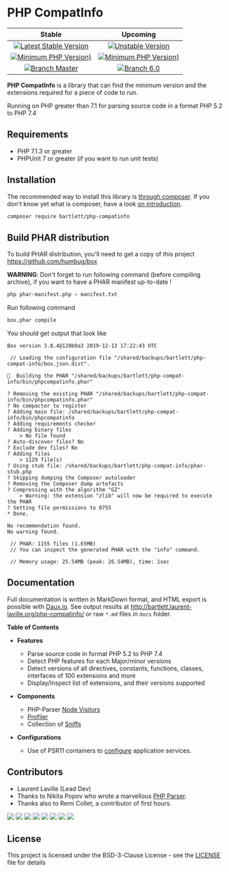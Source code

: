 
# PHP CompatInfo

| Stable | Upcoming |
|:------:|:--------:|
| [![Latest Stable Version](https://img.shields.io/packagist/v/bartlett/php-compatinfo)](https://packagist.org/packages/bartlett/php-compatinfo) | [![Unstable Version](https://img.shields.io/packagist/vpre/bartlett/php-compatinfo)](https://packagist.org/packages/bartlett/php-compatinfo) |
| [![Minimum PHP Version)](https://img.shields.io/packagist/php-v/bartlett/php-compatinfo)](https://php.net/) | [![Minimum PHP Version)](https://img.shields.io/packagist/php-v/bartlett/php-compatinfo/6.0.x-dev?color=orange)](https://php.net/) |
| [![Branch Master](https://img.shields.io/badge/branch-master-blue)](https://github.com/llaville/php-compat-info) | [![Branch 6.0](https://img.shields.io/badge/branch-6.0-orange)](https://github.com/llaville/php-compat-info/tree/6.0) |

**PHP CompatInfo** is a library that
can find the minimum version and the extensions required for a piece of code to run.

Running on PHP greater than 7.1 for parsing source code in a format PHP 5.2 to PHP 7.4

## Requirements

* PHP 7.1.3 or greater
* PHPUnit 7 or greater (if you want to run unit tests)

## Installation

The recommended way to install this library is [through composer](http://getcomposer.org).
If you don't know yet what is composer, have a look [on introduction](http://getcomposer.org/doc/00-intro.md).

```bash
composer require bartlett/php-compatinfo
```

## Build PHAR distribution

To build PHAR distribution, you'll need to get a copy of this project https://github.com/humbug/box

**WARNING**: Don't forget to run following command (before compiling archive), if you want to have a PHAR manifest up-to-date !
```bash
php phar-manifest.php > manifest.txt
```

Run following command
```bash
box.phar compile
```

You should get output that look like
```
Box version 3.8.4@120b0a3 2019-12-13 17:22:43 UTC

 // Loading the configuration file "/shared/backups/bartlett/php-compat-info/box.json.dist".

🔨  Building the PHAR "/shared/backups/bartlett/php-compat-info/bin/phpcompatinfo.phar"

? Removing the existing PHAR "/shared/backups/bartlett/php-compat-info/bin/phpcompatinfo.phar"
? No compactor to register
? Adding main file: /shared/backups/bartlett/php-compat-info/bin/phpcompatinfo
? Adding requirements checker
? Adding binary files
    > No file found
? Auto-discover files? No
? Exclude dev files? No
? Adding files
    > 1129 file(s)
? Using stub file: /shared/backups/bartlett/php-compat-info/phar-stub.php
? Skipping dumping the Composer autoloader
? Removing the Composer dump artefacts
? Compressing with the algorithm "GZ"
    > Warning: the extension "zlib" will now be required to execute the PHAR
? Setting file permissions to 0755
* Done.

No recommendation found.
No warning found.

 // PHAR: 1155 files (1.65MB)
 // You can inspect the generated PHAR with the "info" command.

 // Memory usage: 25.54MB (peak: 26.54MB), time: 1sec
```

## Documentation

Full documentation is written in MarkDown format, and HTML export is possible with [Daux.io](https://github.com/dauxio/daux.io).
See output results at http://bartlett.laurent-laville.org/php-compatinfo/ or raw `*.md` files in `docs` folder.

**Table of Contents**

* **Features**
  - Parse source code in format PHP 5.2 to PHP 7.4
  - Detect PHP features for each Major/minor versions
  - Detect versions of all directives, constants, functions, classes, interfaces of 100 extensions and more
  - Display/Inspect list of extensions, and their versions supported

* **Components**
  - PHP-Parser [Node Visitors](docs/01_Components/01_PHP-Parser/Visitors.md)
  - [Profiler](docs/01_Components/02_Profiler/Collectors.md)
  - Collection of [Sniffs](docs/01_Components/03_Sniffs/Features.md)

* **Configurations**
  - Use of PSR11 containers to [configure](docs/02_Configs/README.md) application services.

## Contributors

* Laurent Laville (Lead Dev)
* Thanks to Nikita Popov who wrote a marvellous [PHP Parser](https://github.com/nikic/PHP-Parser).
* Thanks also to Remi Collet, a contributor of first hours.

[![](https://sourcerer.io/fame/llaville/llaville/php-compat-info/images/0)](https://sourcerer.io/fame/llaville/llaville/php-compat-info/links/0)
[![](https://sourcerer.io/fame/llaville/llaville/php-compat-info/images/1)](https://sourcerer.io/fame/llaville/llaville/php-compat-info/links/1)
[![](https://sourcerer.io/fame/llaville/llaville/php-compat-info/images/2)](https://sourcerer.io/fame/llaville/llaville/php-compat-info/links/2)
[![](https://sourcerer.io/fame/llaville/llaville/php-compat-info/images/3)](https://sourcerer.io/fame/llaville/llaville/php-compat-info/links/3)
[![](https://sourcerer.io/fame/llaville/llaville/php-compat-info/images/4)](https://sourcerer.io/fame/llaville/llaville/php-compat-info/links/4)
[![](https://sourcerer.io/fame/llaville/llaville/php-compat-info/images/5)](https://sourcerer.io/fame/llaville/llaville/php-compat-info/links/5)
[![](https://sourcerer.io/fame/llaville/llaville/php-compat-info/images/6)](https://sourcerer.io/fame/llaville/llaville/php-compat-info/links/6)
[![](https://sourcerer.io/fame/llaville/llaville/php-compat-info/images/7)](https://sourcerer.io/fame/llaville/llaville/php-compat-info/links/7)

## License

This project is licensed under the BSD-3-Clause License - see the [LICENSE](https://github.com/llaville/php-compat-info/blob/master/LICENSE) file for details
